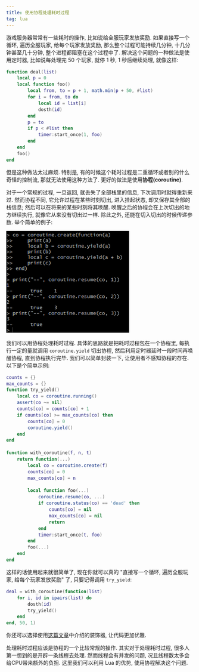 ```yaml
---
title: 使用协程处理耗时过程
tag: lua
---
```

游戏服务器常常有一些耗时的操作, 比如说给全服玩家发放奖励. 如果直接写一个循环, 遍历全服玩家, 给每个玩家发放奖励, 那么整个过程可能持续几分钟, 十几分钟甚至几十分钟, 整个进程都阻塞在这个过程中了. 解决这个问题的一种做法是使用定时器, 比如说每处理完 50 个玩家, 就停 1 秒, 1 秒后继续处理, 就像这样:

```lua
function deal(list)
    local p = 0
    local function foo()
        local from, to = p + 1, math.min(p + 50, #list)
        for i = from, to do
            local id = list[i]
            dosth(id)
        end
        p = to
        if p < #list then
            timer:start_once(1, foo)
        end
    end
    foo()
end
```

但是这种做法太过麻烦. 特别是, 有的时候这个耗时过程是二重循环或者别的什么奇怪的控制流, 那就无法使用这种方法了. 更好的做法是使用**协程(coroutine)**.

对于一个常规的过程, 一旦返回, 就丢失了全部栈里的信息, 下次调用时就得重新来过. 然而协程不同, 它允许过程在某些时刻切出, 进入挂起状态, 却又保存其全部的栈信息; 然后可以在将来的某些时刻将其唤醒. 唤醒之后的协程会在上次切出的地方继续执行, 就像它从来没有切出过一样. 除此之外, 还能在切入切出的时候传递参数. 举个简单的例子:

![result](/assets/images/use-coroutines-to-process-time-consuming-procedures_1.png)

我们可以用协程处理耗时过程. 具体的思路就是把耗时过程包在一个协程里, 每执行一定的量就调用 `coroutine.yield` 切出协程, 然后利用定时器延时一段时间再唤醒协程, 直到协程执行完毕. 我们可以简单封装一下, 让使用者不感知协程的存在. 以下是个简单示例:

```lua
counts = {}
max_counts = {}
function try_yield()
    local co = coroutine.running()
    assert(co ~= nil)
    counts[co] = counts[co] + 1
    if counts[co] >= max_counts[co] then
        counts[co] = 0
        coroutine.yield()
    end
end

function with_coroutine(f, n, t)
    return function(...)
        local co = coroutine.create(f)
        counts[co] = 0
        max_counts[co] = n

        local function foo(...)
            coroutine.resume(co, ...)
            if coroutine.status(co) == 'dead' then
                counts[co] = nil
                max_counts[co] = nil
                return
            end
            timer:start_once(t, foo)
        end
        foo(...)
    end
end
```

这样的话使用起来就很简单了, 现在你就可以真的 "直接写一个循环, 遍历全服玩家, 给每个玩家发放奖励" 了, 只要记得调用 `try_yield`:

```lua
deal = with_coroutine(function(list)
    for i, id in ipairs(list) do
        dosth(id)
        try_yield()
    end
end, 50, 1)
```

你还可以选择使用[这篇文章](/2019/09/15/lua-decorator.html)中介绍的装饰器, 让代码更加优雅.

处理耗时过程应该是协程的一个比较常规的操作. 其实对于处理耗时过程, 很多人第一想到的是开辟一条线程去处理. 然而线程会有并发的问题, 况且线程数太多会给CPU带来额外的负担. 这里我们可以利用 Lua 的优势, 使用协程解决这个问题.
